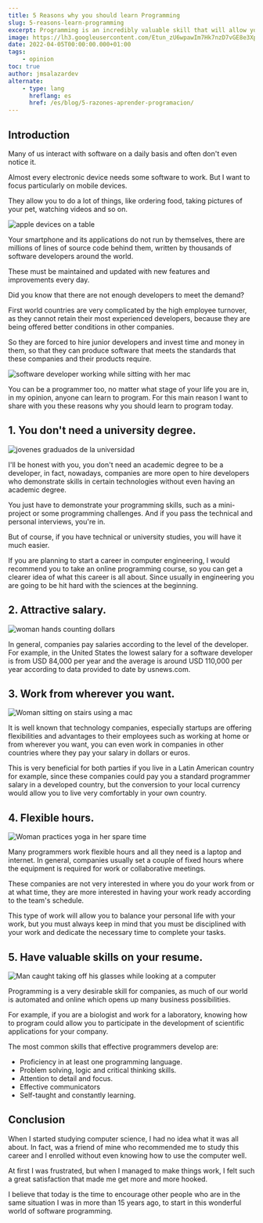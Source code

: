 ```yaml
---
title: 5 Reasons why you should learn Programming
slug: 5-reasons-learn-programming
excerpt: Programming is an incredibly valuable skill that will allow you to greatly improve your current working conditions. Read on to find out how.
image: https://lh3.googleusercontent.com/Etun_zU6wpawIm7Hk7nzD7vGE8e3XpSlUAYVgO5lyJiSg0EUpFPNV04IzRUewiHCD4Yto3luTSKWPV1U699-eYUE2jPiu0YPqZuIADDgimZ8-1UvfQ4EqyQhaIcaKLTT5Ie9eyE3DY0#width=4898&height=2755
date: 2022-04-05T00:00:00.000+01:00
tags:
    - opinion
toc: true
author: jmsalazardev
alternate:
    - type: lang
      hreflang: es
      href: /es/blog/5-razones-aprender-programacion/
---
```


## Introduction
Many of us interact with software on a daily basis and often don't even notice it. 

Almost every electronic device needs some software to work.  But I want to focus particularly on mobile devices. 

They allow you to do a lot of things, like ordering food, taking pictures of your pet, watching videos and so on.

![apple devices on a table](https://lh3.googleusercontent.com/AKMEl1calEw5oQWI55bJczmRBCUMra4Fo2pmtT6y2D9ue3P3teKaYzI2kXwKtQRpo8qL9KNIbHU3h1ZBwfccWUGpX7ev5WnIXFGddZG-_nHPJKWXZ65xGNZzdZd5tgBnqTXZsx1H#width=4928&height=2809 "Devices")


Your smartphone and its applications do not run by themselves, there are millions of lines of source code behind them, written by thousands of software developers around the world.

These must be maintained and updated with new features and improvements every day.

Did you know that there are not enough developers to meet the demand?

First world countries are very complicated by the high employee turnover, as they cannot retain their most experienced developers, because they are being offered better conditions in other companies. 

So they are forced to hire junior developers and invest time and money in them, so that they can produce software that meets the standards that these companies and their products require.


![software developer working while sitting with her mac](https://lh3.googleusercontent.com/F1q-nOEkJC9XnFsOX4aBFGIv0HleX8Vb1-wjG9tUp-R3qiz0HvtznBEeQn9AgVMCCAjrQ2alLxYaqKUbdMKt6yhiAv5FBhtGMrByevHLy6nIYcJLYgCs2TJPtsXUAOzVOUC3jqX6#width=4897&height=3266 "Software Developer")


You can be a programmer too, no matter what stage of your life you are in, in my opinion, anyone can learn to program. For this main reason I want to share with you these reasons why you should learn to program today.


## 1. You don't need a university degree.


![jovenes graduados de la universidad](https://lh3.googleusercontent.com/O8ZyN1qRJocZIwdIxkypXRuNbQ_UmEokGnYp0cDYQvSyVB3F0BrhUHjSnZtFUCX3kUVmeEMv_Dn6FE4rcpfcXzx51QQdygYaeQPIEcB9-Kp4uZbK9Gbbjlc4_OMXm-_CUWBLiOhf#width=4899&height=3266 "Graduados universitarios")

I'll be honest with you, you don't need an academic degree to be a developer, in fact, nowadays, companies are more open to hire developers who demonstrate skills in certain technologies without even having an academic degree.

You just have to demonstrate your programming skills, such as a mini-project or some programming challenges. And if you pass the technical and personal interviews, you're in.

But of course, if you have technical or university studies, you will have it much easier.

If you are planning to start a career in computer engineering, I would recommend you to take an online programming course, so you can get a clearer idea of what this career is all about. Since usually in engineering you are going to be hit hard with the sciences at the beginning.

## 2. Attractive salary.

![woman hands counting dollars](https://lh3.googleusercontent.com/G_AiQnFEtCNt6Hzflhkge3aBhoRusaMfE4GckLkLkuGXmJvvqk2nPA8sDZmf2MAc4p4Hz4jsy3p6a9Q-SZ7-W1oyR-TZESrsVVMklAN1egjhfmSF1-a9QAeYPTEmBNmS1UENCev6#width=4898&height=3265 "Attractive salary")

In general, companies pay salaries according to the level of the developer. For example, in the United States the lowest salary for a software developer is from USD 84,000 per year and the average is around USD 110,000 per year according to data provided to date by usnews.com.


## 3. Work from wherever you want.

![Woman sitting on stairs using a mac](https://lh3.googleusercontent.com/V6Zil262X4__LUd8LJMBHXSDFWHdLRUon7GiV_JMogo9wr2mL-5XmuTurGeGAHkVPwvrsLjupLLBXZskvh2-zpzvZS8KL1PJm2X2PNGGtwZNSu0B6j4NSrmvwDmOJuLrVDX1AWLU#width=4895&height=3268 "Remote Work")

It is well known that technology companies, especially startups are offering flexibilities and advantages to their employees such as working at home or from wherever you want, you can even work in companies in other countries where they pay your salary in dollars or euros. 

This is very beneficial for both parties if you live in a Latin American country for example, since these companies could pay you a standard programmer salary in a developed country, but the conversion to your local currency would allow you to live very comfortably in your own country.


## 4. Flexible hours.

![Woman practices yoga in her spare time](https://lh3.googleusercontent.com/avz0Rd1ZlZZeb4vQMNKrLQx_nb6nSPfWs8xoDtVV3rZgVLIS1n3vDhczpu3ZwkM1d5Q9-2JzyKO8TFmEhZnYk1czV062meidhokwWF8Uih2KuBN44ScqNtA1wf6ExVV8fB-Sk-Ji#width=4898&height=3265 "Flexible hours")


Many programmers work flexible hours and all they need is a laptop and internet. In general, companies usually set a couple of fixed hours where the equipment is required for work or collaborative meetings.

These companies are not very interested in where you do your work from or at what time, they are more interested in having your work ready according to the team's schedule.

This type of work will allow you to balance your personal life with your work, but you must always keep in mind that you must be disciplined with your work and dedicate the necessary time to complete your tasks.


## 5. Have valuable skills on your resume.

![Man caught taking off his glasses while looking at a computer](https://lh3.googleusercontent.com/_QNZofyva_uiJS27ChBnXDJxLzG9UDPPAxw5qiRdiTK-P8wFg5uo9z8dbziNH6TEVOVJhehfzZPz7VTrD0_CgTqvp16fuvS_EKigsYpIEp3ETuFDBWalhf-zW7BwGvNrY9sqxKd7#width=4898&height=3265 "Impressive Resume")


Programming is a very desirable skill for companies, as much of our world is automated and online which opens up many business possibilities. 

For example, if you are a biologist and work for a laboratory, knowing how to program could allow you to participate in the development of scientific applications for your company.

The most common skills that effective programmers develop are:
 - Proficiency in at least one programming language.
 - Problem solving, logic and critical thinking skills.
 - Attention to detail and focus.
 - Effective communicators
 - Self-taught and constantly learning.


## Conclusion
When I started studying computer science, I had no idea what it was all about. In fact, was a friend of mine who recommended me to study this career and I enrolled without even knowing how to use the computer well. 

At first I was frustrated, but when I managed to make things work, I felt such a great satisfaction that made me get more and more hooked. 

I believe that today is the time to encourage other people who are in the same situation I was in more than 15 years ago, to start in this wonderful world of software programming.
